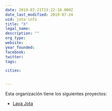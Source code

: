 ```yaml
---
date: 2019-07-21T23:22:18.000Z
date_last_modified: 2019-07-24
uid: jota-info
title: "X"
legal_name: 
description: ""
org_type: 
website: 
year_founded: 
facebook: 
twitter: 
tags:

cities: 


---
```


Esta organización tiene los siguientes proyectos:

- [Lava Jota](/proyectos/lava-jota)

